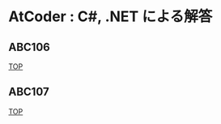 # AtCoder : C#, .NET による解答

## ABC106

[TOP](https://atcoder.jp/contests/abc106)

## ABC107

[TOP](https://atcoder.jp/contests/abc107)
